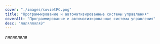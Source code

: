 ```yaml
---
cover: "./images/sovietPC.png"
title: "Программирование и автоматизированные системы управления"
coverAlt: "Программирование и автоматизированные системы управления"
desc: "лялялляляЭ"
---
```


лялялляля
